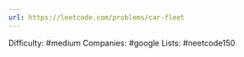 ```yaml
---
url: https://leetcode.com/problems/car-fleet
---
```


Difficulty: #medium
Companies: #google
Lists: #neetcode150